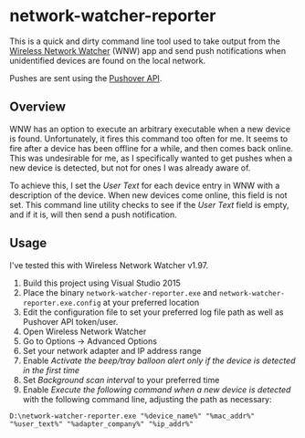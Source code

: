 # network-watcher-reporter

This is a quick and dirty command line tool used to take output from the [Wireless Network Watcher](http://www.nirsoft.net/utils/wireless_network_watcher.html) (WNW) app and send push notifications when unidentified devices are found on the local network.

Pushes are sent using the [Pushover API](https://pushover.net/api). 

## Overview

WNW has an option to execute an arbitrary executable when a new device is found. Unfortunately, it fires this command too often for me. It seems to fire after a device has been offline for a while, and then comes back online. This was undesirable for me, as I specifically wanted to get pushes when a new device is detected, but not for ones I was already aware of.

To achieve this, I set the _User Text_ for each device entry in WNW with a description of the device. When new devices come online, this field is not set. This command line utility checks to see if the _User Text_ field is empty, and if it is, will then send a push notification.

## Usage

I've tested this with Wireless Network Watcher v1.97.

1. Build this project using Visual Studio 2015
2. Place the binary `network-watcher-reporter.exe` and `network-watcher-reporter.exe.config` at your preferred location
3. Edit the configuration file to set your preferred log file path as well as Pushover API token/user.
4. Open Wireless Network Watcher
5. Go to Options → Advanced Options
6. Set your network adapter and IP address range
7. Enable _Activate the beep/tray balloon alert only if the device is detected in the first time_
8. Set _Background scan interval_ to your preferred time
9. Enable _Execute the following command when a new device is detected_ with the following command line, adjusting the path as necessary:
 
```D:\network-watcher-reporter.exe "%device_name%" "%mac_addr%" "%user_text%" "%adapter_company%" "%ip_addr%"```
